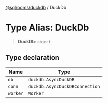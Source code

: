 [@sqlrooms/duckdb](../index.md) / DuckDb

# Type Alias: DuckDb

> **DuckDb**: `object`

## Type declaration

| Name | Type |
| ------ | ------ |
| <a id="db"></a> `db` | `duckdb.AsyncDuckDB` |
| <a id="conn"></a> `conn` | `duckdb.AsyncDuckDBConnection` |
| <a id="worker"></a> `worker` | `Worker` |
